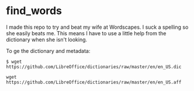 # find_words

I made this repo to try and beat my wife at Wordscapes.  I suck a spelling so she easily beats me.  This means I have to use a little help from the dictionary when she isn't looking. 

To ge the dictionary and metadata:
```
$ wget https://github.com/LibreOffice/dictionaries/raw/master/en/en_US.dic
```

```
wget https://github.com/LibreOffice/dictionaries/raw/master/en/en_US.aff
```
